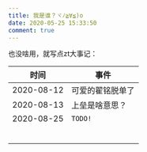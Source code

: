 ```yaml
---
title: 我是谁？ヾﾉ≧∀≦)o
date: 2020-05-25 15:33:50
comment: true
---
```


也没啥用，就写点zt大事记：

| 时间       | 事件             |
| ---------- | ---------------- |
| 2020-08-12 | 可爱的翟铭脱单了 |
| 2020-08-13 | 上垒是啥意思？   |
| 2020-08-25 | `TODO!`          |
|            |                  |
|            |                  |
|            |                  |
|            |                  |
|            |                  |
|            |                  |

